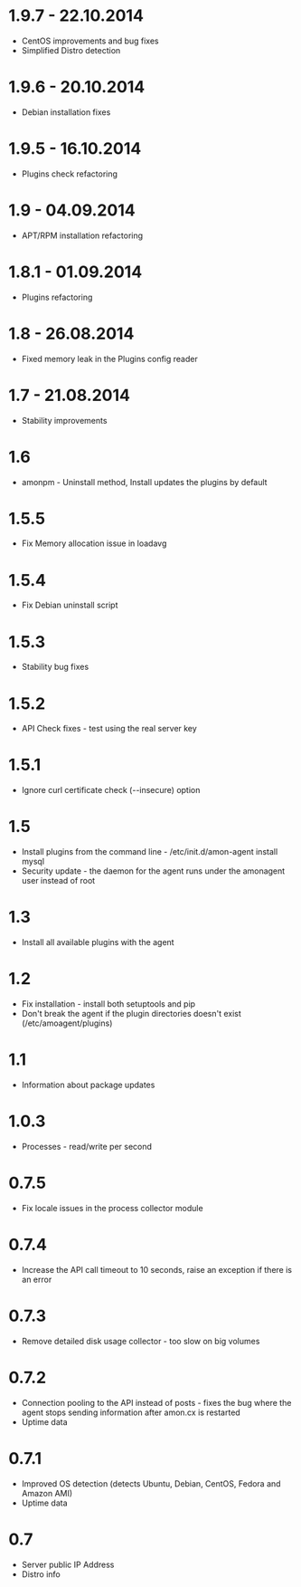 1.9.7 - 22.10.2014
==============

* CentOS improvements and bug fixes
* Simplified Distro detection


1.9.6 - 20.10.2014
==============

* Debian installation fixes


1.9.5 - 16.10.2014
==============

* Plugins check refactoring


1.9 - 04.09.2014
==============

* APT/RPM installation refactoring

1.8.1 - 01.09.2014
==============

* Plugins refactoring


1.8 - 26.08.2014
==============

* Fixed memory leak in the Plugins config reader


1.7 - 21.08.2014
==============

* Stability improvements

1.6
==============

* amonpm - Uninstall method, Install updates the plugins by default

1.5.5
==============

* Fix Memory allocation issue in loadavg

1.5.4
==============

* Fix Debian uninstall script

1.5.3
==============

* Stability bug fixes

1.5.2
==============

* API Check fixes - test using the real server key

1.5.1
==============

* Ignore curl certificate check (--insecure) option

1.5
==============

* Install plugins from the command line - /etc/init.d/amon-agent install mysql
* Security update - the daemon for the agent runs under the amonagent user instead of root


1.3
==============

* Install all available plugins with the agent

1.2
==============

* Fix installation - install both setuptools and pip
* Don't break the agent if the plugin directories doesn't exist (/etc/amoagent/plugins)

1.1
==============

* Information about package updates

1.0.3
==============

* Processes - read/write per second

0.7.5
==============

* Fix locale issues in the process collector module

0.7.4
==============

* Increase the API call timeout to 10 seconds, raise an exception if there is an error

0.7.3
==============

* Remove detailed disk usage collector - too slow on big volumes

0.7.2
==============

* Connection pooling to the API instead of posts - fixes the bug where the agent stops sending information after amon.cx is restarted
* Uptime data

0.7.1
==============

* Improved OS detection (detects Ubuntu, Debian, CentOS, Fedora and Amazon AMI)
* Uptime data

0.7
===============

* Server public IP Address
* Distro info